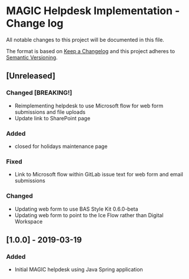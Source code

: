 # MAGIC Helpdesk Implementation - Change log

All notable changes to this project will be documented in this file.

The format is based on [Keep a Changelog](http://keepachangelog.com/en/1.0.0/)
and this project adheres to [Semantic Versioning](http://semver.org/spec/v2.0.0.html).

## [Unreleased]

### Changed [BREAKING!]

* Reimplementing helpdesk to use Microsoft flow for web form submissions and file uploads
* Update link to SharePoint page

### Added

* closed for holidays maintenance page

### Fixed

* Link to Microsoft flow within GitLab issue text for web form and email submissions

### Changed

* Updating web form to use BAS Style Kit 0.6.0-beta
* Updating web form to point to the Ice Flow rather than Digital Workspace

## [1.0.0] - 2019-03-19

### Added

* Initial MAGIC helpdesk using Java Spring application
